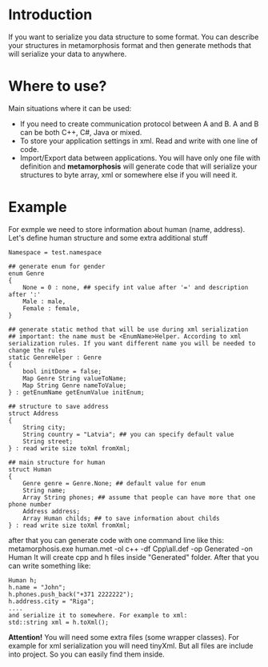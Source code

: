 # Introduction #

If you want to serialize you data structure to some format. You can describe your structures in metamorphosis format and then generate methods that will serialize your data to anywhere.

# Where to use? #
Main situations where it can be used:
  * If you need to create communication protocol between A and B. A and B can be both C++, C#, Java or mixed.
  * To store your application settings in xml. Read and write with one line of code.
  * Import/Export data between applications.
You will have only one file with definition and **metamorphosis** will generate code that will serialize your structures to byte array, xml or somewhere else if you will need it.

# Example #
For exmple we need to store information about human (name, address). Let's define human structure and some extra additional stuff

```
Namespace = test.namespace

## generate enum for gender
enum Genre
{
    None = 0 : none, ## specify int value after '=' and description after ':'
    Male : male,
    Female : female,
}

## generate static method that will be use during xml serialization
## important: the name must be <EnumName>Helper. According to xml serialization rules. If you want different name you will be needed to change the rules
static GenreHelper : Genre
{
    bool initDone = false;
    Map Genre String valueToName;
    Map String Genre nameToValue;
} : getEnumName getEnumValue initEnum;

## structure to save address
struct Address
{
    String city;
    String country = "Latvia"; ## you can specify default value
    String street;
} : read write size toXml fromXml;

## main structure for human
struct Human
{
    Genre genre = Genre.None; ## default value for enum
    String name;
    Array String phones; ## assume that people can have more that one phone number
    Address address;
    Array Human childs; ## to save information about childs
} : read write size toXml fromXml;
```
after that you can generate code with one command line like this:
metamorphosis.exe human.met -ol c++ -df Cpp\all.def -op Generated -on Human
It will create cpp and h files inside "Generated" folder.
After that you can write something like:
```
Human h;
h.name = "John";
h.phones.push_back("+371 2222222");
h.address.city = "Riga";
....
and serialize it to somewhere. For example to xml:
std::string xml = h.toXml();
```
**Attention!**
You will need some extra files (some wrapper classes). For example for xml serialization you will need tinyXml. But all files are include into project. So you can easily find them inside.